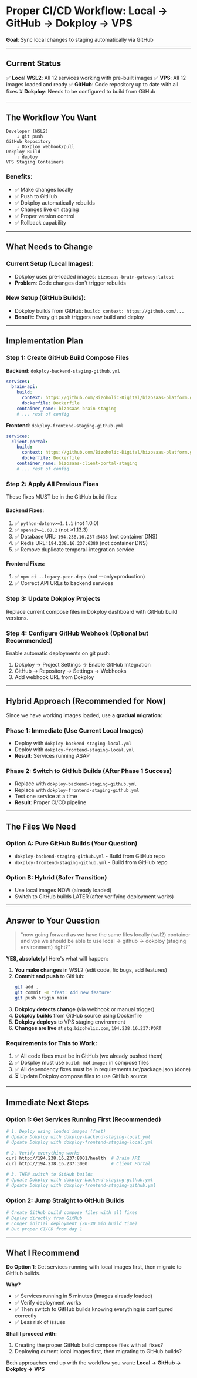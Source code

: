 # Proper CI/CD Workflow: Local → GitHub → Dokploy → VPS

**Goal**: Sync local changes to staging automatically via GitHub

---

## Current Status

✅ **Local WSL2**: All 12 services working with pre-built images
✅ **VPS**: All 12 images loaded and ready
✅ **GitHub**: Code repository up to date with all fixes
⏳ **Dokploy**: Needs to be configured to build from GitHub

---

## The Workflow You Want

```
Developer (WSL2)
    ↓ git push
GitHub Repository
    ↓ Dokploy webhook/pull
Dokploy Build
    ↓ deploy
VPS Staging Containers
```

### Benefits:
- ✅ Make changes locally
- ✅ Push to GitHub
- ✅ Dokploy automatically rebuilds
- ✅ Changes live on staging
- ✅ Proper version control
- ✅ Rollback capability

---

## What Needs to Change

### Current Setup (Local Images):
- Dokploy uses pre-loaded images: `bizosaas-brain-gateway:latest`
- **Problem**: Code changes don't trigger rebuilds

### New Setup (GitHub Builds):
- Dokploy builds from GitHub: `build: context: https://github.com/...`
- **Benefit**: Every git push triggers new build and deploy

---

## Implementation Plan

### Step 1: Create GitHub Build Compose Files

**Backend**: `dokploy-backend-staging-github.yml`
```yaml
services:
  brain-api:
    build:
      context: https://github.com/Bizoholic-Digital/bizosaas-platform.git#main:bizosaas-platform/ai/services/bizosaas-brain
      dockerfile: Dockerfile
    container_name: bizosaas-brain-staging
    # ... rest of config
```

**Frontend**: `dokploy-frontend-staging-github.yml`
```yaml
services:
  client-portal:
    build:
      context: https://github.com/Bizoholic-Digital/bizosaas-platform.git#main:bizosaas-platform/frontend/apps/client-portal
      dockerfile: Dockerfile
    container_name: bizosaas-client-portal-staging
    # ... rest of config
```

### Step 2: Apply All Previous Fixes

These fixes MUST be in the GitHub build files:

#### Backend Fixes:
1. ✅ `python-dotenv>=1.1.1` (not 1.0.0)
2. ✅ `openai>=1.68.2` (not ≥1.13.3)
3. ✅ Database URL: `194.238.16.237:5433` (not container DNS)
4. ✅ Redis URL: `194.238.16.237:6380` (not container DNS)
5. ✅ Remove duplicate temporal-integration service

#### Frontend Fixes:
1. ✅ `npm ci --legacy-peer-deps` (not --only=production)
2. ✅ Correct API URLs to backend services

### Step 3: Update Dokploy Projects

Replace current compose files in Dokploy dashboard with GitHub build versions.

### Step 4: Configure GitHub Webhook (Optional but Recommended)

Enable automatic deployments on git push:
1. Dokploy → Project Settings → Enable GitHub Integration
2. GitHub → Repository → Settings → Webhooks
3. Add webhook URL from Dokploy

---

## Hybrid Approach (Recommended for Now)

Since we have working images loaded, use a **gradual migration**:

### Phase 1: Immediate (Use Current Local Images)
- Deploy with `dokploy-backend-staging-local.yml`
- Deploy with `dokploy-frontend-staging-local.yml`
- **Result**: Services running ASAP

### Phase 2: Switch to GitHub Builds (After Phase 1 Success)
- Replace with `dokploy-backend-staging-github.yml`
- Replace with `dokploy-frontend-staging-github.yml`
- Test one service at a time
- **Result**: Proper CI/CD pipeline

---

## The Files We Need

### Option A: Pure GitHub Builds (Your Question)
- `dokploy-backend-staging-github.yml` - Build from GitHub repo
- `dokploy-frontend-staging-github.yml` - Build from GitHub repo

### Option B: Hybrid (Safer Transition)
- Use local images NOW (already loaded)
- Switch to GitHub builds LATER (after verifying deployment works)

---

## Answer to Your Question

> "now going forward as we have the same files locally (wsl2) container and vps we should be able to use local -> github -> dokploy (staging environment) right?"

**YES, absolutely!** Here's what will happen:

1. **You make changes** in WSL2 (edit code, fix bugs, add features)
2. **Commit and push** to GitHub:
   ```bash
   git add .
   git commit -m "feat: Add new feature"
   git push origin main
   ```
3. **Dokploy detects change** (via webhook or manual trigger)
4. **Dokploy builds** from GitHub source using Dockerfile
5. **Dokploy deploys** to VPS staging environment
6. **Changes are live** at `stg.bizoholic.com`, `194.238.16.237:PORT`

### Requirements for This to Work:
1. ✅ All code fixes must be in GitHub (we already pushed them)
2. ✅ Dokploy must use `build:` not `image:` in compose files
3. ✅ All dependency fixes must be in requirements.txt/package.json (done)
4. ⏳ Update Dokploy compose files to use GitHub source

---

## Immediate Next Steps

### Option 1: Get Services Running First (Recommended)
```bash
# 1. Deploy using loaded images (fast)
# Update Dokploy with dokploy-backend-staging-local.yml
# Update Dokploy with dokploy-frontend-staging-local.yml

# 2. Verify everything works
curl http://194.238.16.237:8001/health  # Brain API
curl http://194.238.16.237:3000         # Client Portal

# 3. THEN switch to GitHub builds
# Update Dokploy with dokploy-backend-staging-github.yml
# Update Dokploy with dokploy-frontend-staging-github.yml
```

### Option 2: Jump Straight to GitHub Builds
```bash
# Create GitHub build compose files with all fixes
# Deploy directly from GitHub
# Longer initial deployment (20-30 min build time)
# But proper CI/CD from day 1
```

---

## What I Recommend

**Do Option 1**: Get services running with local images first, then migrate to GitHub builds.

**Why?**
- ✅ Services running in 5 minutes (images already loaded)
- ✅ Verify deployment works
- ✅ Then switch to GitHub builds knowing everything is configured correctly
- ✅ Less risk of issues

**Shall I proceed with:**
1. Creating the proper GitHub build compose files with all fixes?
2. Deploying current local images first, then migrating to GitHub builds?

Both approaches end up with the workflow you want: **Local → GitHub → Dokploy → VPS**
